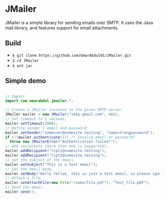 # JMailer
JMailer is a simple library for sending emails over SMTP. It uses the Java mail library, and features support for email attachments.

## Build
* `$ git clone https://github.com/UmarAbdul01/JMailer.git`
* `$ cd JMailer`
* `$ ant jar`

## Simple demo
```java

// Import
import com.umarabdul.jmailer.*;

// Create a JMailer instance to the given SMTP server.
JMailer mailer = new JMailer("smtp.gmail.com", 465);
// Set timeout to 2 seconds.
mailer.setTimeout(2000);
// Define sender's email and password.
mailer.setSender("someuser@somesite.testing", "somestrongpassword");
if (!(mailer.authenticate())) // Invalid email or password?
  throw new JMailerError("Authentication failed!");
// Add recipients (more than one is supported).
mailer.addRecipient("rcpt1@somesite.testing");
mailer.addRecipient("rcpt2@somesite.testing");
// Set the subject of the email.
mailer.setSubject("This is a test email");
// Set the email body.
mailer.setBody("Hello fellas, this is just a test email, so please ignore :)");
// Attach a file.
mailer.setAttachFile(new File("/some/file.pdf"), "Test_file.pdf");
// Send the email.
mailer.send();

```
